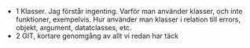 - 1 Klasser. Jag förstår ingenting. Varför man använder klasser, och inte funktioner, exempelvis.
  Hur använder man klasser i relation till errors, objekt, argument, datatclasses, etc.
- 2 GIT, kortare genomgång av allt vi redan har täck
